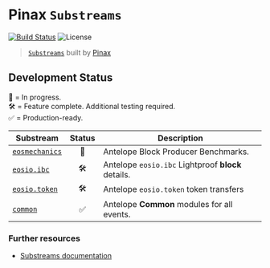 # Pinax `Substreams`

[![Build Status](https://github.com/pinax-network/substreams/actions/workflows/ci.yml/badge.svg)](https://github.com/pinax-network/substreams/actions/workflows/ci.yml)
![License](https://img.shields.io/github/license/pinax-network/substreams)

> [`Substreams`](https://substreams.streamingfast.io) built by [Pinax](https://pinax.network)

## Development Status

🔨 = In progress.  
🛠 = Feature complete. Additional testing required.  
✅ = Production-ready.

| Substream      | Status | Description |
|----------------|:------:|-------------|
| [`eosmechanics`](eosmechanics/)     | 🔨 | Antelope Block Producer Benchmarks.
| [`eosio.ibc`](eosio.ibc/)           | 🛠 | Antelope `eosio.ibc` Lightproof **block** details.
| [`eosio.token`](eosio.token/)       | 🛠 | Antelope `eosio.token` token transfers
| [`common`](common/)                 | ✅ | Antelope **Common** modules for all events.

### Further resources

- [Substreams documentation](https://substreams.streamingfast.io)
